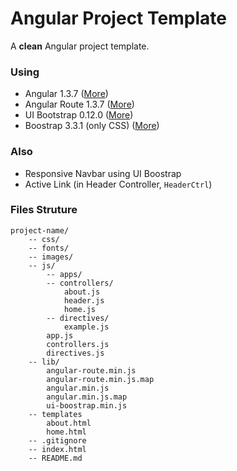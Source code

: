 Angular Project Template
=======================

A **clean** Angular project template.

### Using

- Angular 1.3.7 ([More](http://www.angularjs.org/))
- Angular Route 1.3.7 ([More](http://www.angularjs.org/))
- UI Bootstrap 0.12.0 ([More](http://angular-ui.github.io/bootstrap))
- Boostrap 3.3.1 (only CSS) ([More](http://www.getbootstrap.com/))

### Also

- Responsive Navbar using UI Boostrap
- Active Link (in Header Controller, `HeaderCtrl`)

### Files Struture

    project-name/
        -- css/
        -- fonts/
        -- images/
        -- js/
            -- apps/
            -- controllers/
                about.js
                header.js
                home.js
            -- directives/
                example.js
            app.js
            controllers.js
            directives.js
        -- lib/
            angular-route.min.js
            angular-route.min.js.map
            angular.min.js
            angular.min.js.map
            ui-boostrap.min.js
		-- templates
			about.html
			home.html
        -- .gitignore
        -- index.html
        -- README.md